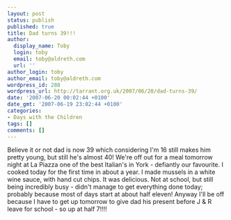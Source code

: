 ```yaml
---
layout: post
status: publish
published: true
title: Dad turns 39!!!
author:
  display_name: Toby
  login: toby
  email: toby@aldreth.com
  url: ''
author_login: toby
author_email: toby@aldreth.com
wordpress_id: 288
wordpress_url: http://tarrant.org.uk/2007/06/20/dad-turns-39/
date: '2007-06-20 00:02:44 +0100'
date_gmt: '2007-06-19 23:02:44 +0100'
categories:
- Days with the Children
tags: []
comments: []
---
```


Believe it or not dad is now 39 which considering I\'m 16 still makes
him pretty young, but still he\'s almost 40! We\'re off out for a meal
tomorrow night at La Piazza one of the best Italian\'s in York -
defiantly our favourite. I cooked today for the first time in about a
year. I made mussels in a white wine sauce, with hand cut chips. It was
delicious. Not at school, but still being incredibly busy - didn\'t
manage to get everything done today; probably because most of days start
at about half eleven! Anyway I\'ll be off because I have to get up
tomorrow to give dad his present before J & R leave for school - so up
at half 7!!!!

